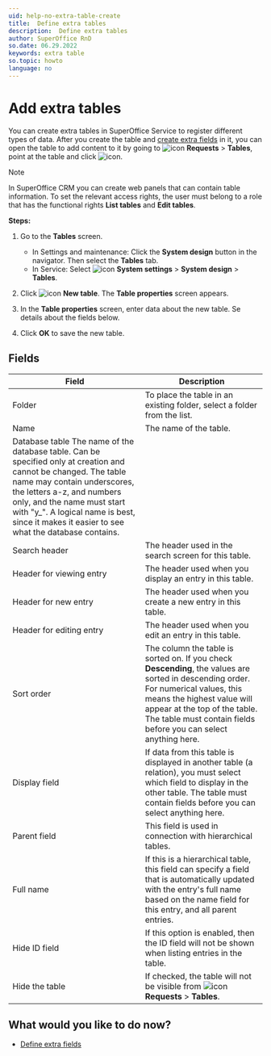 ```yaml
---
uid: help-no-extra-table-create
title:  Define extra tables
description:  Define extra tables
author: SuperOffice RnD
so.date: 06.29.2022
keywords: extra table
so.topic: howto
language: no
---
```


# Add extra tables

You can create extra tables in SuperOffice Service to register different types of data. After you create the table and [create extra fields][1] in it, you can open the table to add content to it by going to ![icon][img3] **Requests** > **Tables**, point at the table and click ![icon][img1].

> [!NOTE]
> In SuperOffice CRM you can create web panels that can contain table information. To set the relevant access rights, the user must belong to a role that has the functional rights **List tables** and **Edit tables**.

**Steps:**

1. Go to the **Tables** screen.

    * In Settings and maintenance: Click the **System design** button in the navigator. Then select the **Tables** tab.
    * In Service: Select ![icon][img2] **System settings** > **System design** > **Tables**.

2. Click ![icon][img4] **New table**. The **Table properties** screen appears.

3. In the **Table properties** screen, enter data about the new table. Se details about the fields below.

4. Click **OK** to save the new table.

## Fields

| Field | Description |
|---|---|
| Folder | To place the table in an existing folder, select a folder from the list. |
| Name | The name of the table. |
| Database table   The name of the database table. Can be specified only at creation and cannot be changed. The table name may contain underscores, the letters a-z, and numbers only, and the name must start with "y_". A logical name is best, since it makes it easier to see what the database contains. |
| Search header | The header used in the search screen for this table. |
| Header for viewing entry | The header used when you display an entry in this table. |
| Header for new entry | The header used when you create a new entry in this table. |
| Header for editing entry | The header used when you edit an entry in this table. |
| Sort order | The column the table is sorted on. If you check **Descending**, the values are sorted in descending order. For numerical values, this means the highest value will appear at the top of the table. The table must contain fields before you can select anything here. |
| Display field | If data from this table is displayed in another table (a relation), you must select which field to display in the other table. The table must contain fields before you can select anything here. |
| Parent field | This field is used in connection with hierarchical tables. |
| Full name |  If this is a hierarchical table, this field can specify a field that is automatically updated with the entry's full name based on the name field for this entry, and all parent entries. |
| Hide ID field | If this option is enabled, then the ID field will not be shown when listing entries in the table. |
| Hide the table | If checked, the table will not be visible from ![icon][img3] **Requests** > **Tables**. |

## What would you like to do now?

* [Define extra fields][1]

<!-- Referenced links -->
[1]: ../extra-field/create.md

<!-- Referenced images -->
[img1]: ../../../../media/icons/btn-add.png
[img2]: ../../../../media/icons/settings-small.png
[img3]: ../../../../../common/icons/nav-cs.png
[img4]: ../../../../media/icons/service/new-table.png

